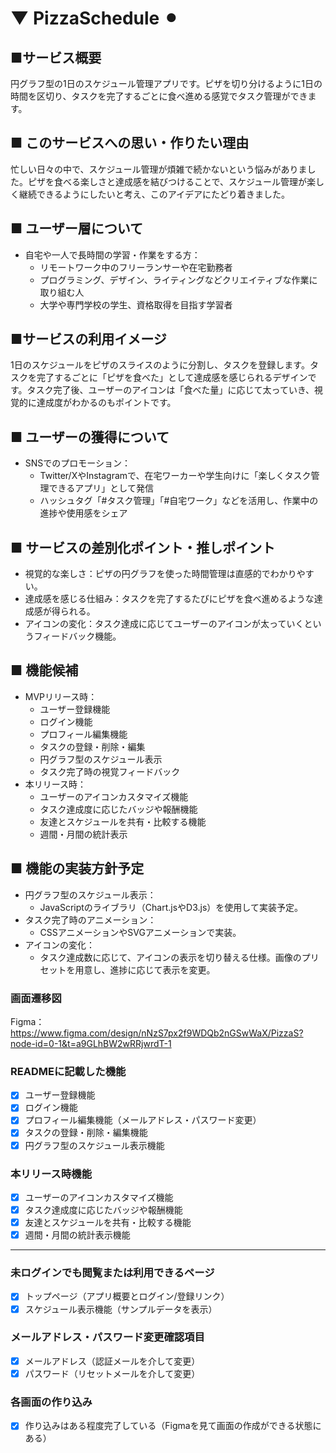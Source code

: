 # ▼ PizzaSchedule ⚫︎
## ■サービス概要
円グラフ型の1日のスケジュール管理アプリです。ピザを切り分けるように1日の時間を区切り、タスクを完了するごとに食べ進める感覚でタスク管理ができます。

## ■ このサービスへの思い・作りたい理由
忙しい日々の中で、スケジュール管理が煩雑で続かないという悩みがありました。ピザを食べる楽しさと達成感を結びつけることで、スケジュール管理が楽しく継続できるようにしたいと考え、このアイデアにたどり着きました。

## ■ ユーザー層について
- 自宅や一人で長時間の学習・作業をする方：
  - リモートワーク中のフリーランサーや在宅勤務者
  - プログラミング、デザイン、ライティングなどクリエイティブな作業に取り組む人
  - 大学や専門学校の学生、資格取得を目指す学習者

## ■サービスの利用イメージ
1日のスケジュールをピザのスライスのように分割し、タスクを登録します。タスクを完了するごとに「ピザを食べた」として達成感を感じられるデザインです。タスク完了後、ユーザーのアイコンは「食べた量」に応じて太っていき、視覚的に達成度がわかるのもポイントです。

## ■ ユーザーの獲得について
- SNSでのプロモーション：
  - Twitter/XやInstagramで、在宅ワーカーや学生向けに「楽しくタスク管理できるアプリ」として発信
  - ハッシュタグ「#タスク管理」「#自宅ワーク」などを活用し、作業中の進捗や使用感をシェア

## ■ サービスの差別化ポイント・推しポイント
- 視覚的な楽しさ：ピザの円グラフを使った時間管理は直感的でわかりやすい。
- 達成感を感じる仕組み：タスクを完了するたびにピザを食べ進めるような達成感が得られる。
- アイコンの変化：タスク達成に応じてユーザーのアイコンが太っていくというフィードバック機能。

## ■ 機能候補
- MVPリリース時：
  - ユーザー登録機能
  - ログイン機能
  - プロフィール編集機能
  - タスクの登録・削除・編集
  - 円グラフ型のスケジュール表示
  - タスク完了時の視覚フィードバック
- 本リリース時：
  - ユーザーのアイコンカスタマイズ機能
  - タスク達成度に応じたバッジや報酬機能
  - 友達とスケジュールを共有・比較する機能
  - 週間・月間の統計表示

## ■ 機能の実装方針予定
- 円グラフ型のスケジュール表示：
  - JavaScriptのライブラリ（Chart.jsやD3.js）を使用して実装予定。
- タスク完了時のアニメーション：
  - CSSアニメーションやSVGアニメーションで実装。
- アイコンの変化：
  - タスク達成数に応じて、アイコンの表示を切り替える仕様。画像のプリセットを用意し、進捗に応じて表示を変更。

### 画面遷移図
Figma：https://www.figma.com/design/nNzS7px2f9WDQb2nGSwWaX/PizzaS?node-id=0-1&t=a9GLhBW2wRRjwrdT-1

### READMEに記載した機能
- [x] ユーザー登録機能
- [x] ログイン機能
- [x] プロフィール編集機能（メールアドレス・パスワード変更）
- [x] タスクの登録・削除・編集機能
- [x] 円グラフ型のスケジュール表示機能

### 本リリース時機能
- [x] ユーザーのアイコンカスタマイズ機能
- [x] タスク達成度に応じたバッジや報酬機能
- [x] 友達とスケジュールを共有・比較する機能
- [x] 週間・月間の統計表示機能

---

### 未ログインでも閲覧または利用できるページ
- [x] トップページ（アプリ概要とログイン/登録リンク）
- [x] スケジュール表示機能（サンプルデータを表示）

### メールアドレス・パスワード変更確認項目
- [x] メールアドレス（認証メールを介して変更）
- [x] パスワード（リセットメールを介して変更）

### 各画面の作り込み
- [x] 作り込みはある程度完了している（Figmaを見て画面の作成ができる状態にある）
